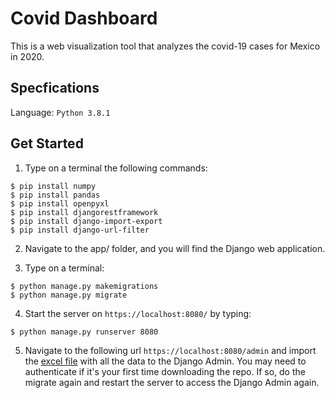 # Covid Dashboard

This is a web visualization tool that analyzes the covid-19 cases for Mexico in 2020.

## Specfications

Language: `Python 3.8.1`

## Get Started

1. Type on a terminal the following commands:

```
$ pip install numpy
$ pip install pandas
$ pip install openpyxl
$ pip install djangorestframework
$ pip install django-import-export
$ pip install django-url-filter
```

2. Navigate to the app/ folder, and you will find the Django web application.

3. Type on a terminal:

```
$ python manage.py makemigrations
$ python manage.py migrate
```

4. Start the server on `https://localhost:8080/` by typing:

```
$ python manage.py runserver 8080
```

5. Navigate to the following url `https://localhost:8080/admin` and import the [excel file](https://github.com/the-other-mariana/covid-dashboard/blob/master/export_dataframe_prof.xlsx) with all the data to the Django Admin. You may need to authenticate if it's your first time downloading the repo. If so, do the migrate again and restart the server to access the Django Admin again.

